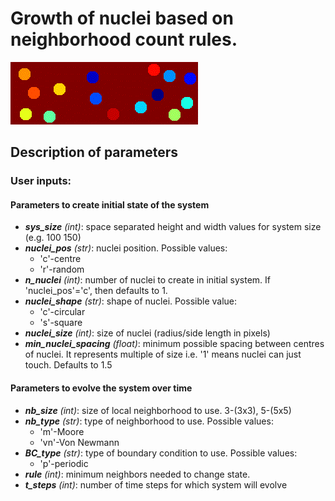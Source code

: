 # Growth of nuclei based on neighborhood count rules.

![](nuclei-growth-gif.gif)

## Description of parameters

### User inputs:
#### Parameters to create initial state of the system
- ***sys_size*** _(int)_: space separated height and width values for system size (e.g. 100 150)
- ***nuclei_pos*** _(str)_: nuclei position. Possible values:
  - 'c'-centre
  - 'r'-random
- ***n_nuclei*** _(int)_: number of nuclei to create in initial system. If 'nuclei_pos'='c', then defaults to 1.
- ***nuclei_shape*** _(str)_: shape of nuclei. Possible value:
  - 'c'-circular
  - 's'-square
- ***nuclei_size*** _(int)_: size of nuclei (radius/side length in pixels)
- ***min_nuclei_spacing*** _(float)_: minimum possible spacing between centres of nuclei. It represents multiple of size i.e. '1' means nuclei can just touch. Defaults to 1.5

#### Parameters to evolve the system over time
- ***nb_size*** _(int)_: size of local neighborhood to use. 3-(3x3), 5-(5x5)
- ***nb_type*** _(str)_: type of neighborhood to use. Possible values:
  - 'm'-Moore
  - 'vn'-Von Newmann
- ***BC_type*** _(str)_: type of boundary condition to use. Possible values:
  - 'p'-periodic
- ***rule*** _(int)_: minimum neighbors needed to change state.
- ***t_steps*** _(int)_: number of time steps for which system will evolve
